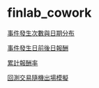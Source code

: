 # finlab_cowork


[事件發生次數與日期分布](https://github.com/finlabcowork/finlab_cowork/blob/main/fig/%E5%9B%9E%E6%B8%AC%E4%BA%A4%E6%98%93%E9%9A%A8%E6%A9%9F%E5%87%BA%E5%A0%B4%E6%A8%A1%E6%93%AC.png)

[事件發生日前後日報酬](https://github.com/finlabcowork/finlab_cowork/blob/main/fig/%E4%BA%8B%E4%BB%B6%E7%99%BC%E7%94%9F%E6%AC%A1%E6%95%B8%E8%88%87%E6%97%A5%E6%9C%9F%E5%88%86%E5%B8%83.png)

[累計報酬率](https://github.com/finlabcowork/finlab_cowork/blob/main/fig/%E7%B4%AF%E8%A8%88%E5%A0%B1%E9%85%AC%E7%8E%87.png)

[回測交易隨機出場模擬](https://github.com/finlabcowork/finlab_cowork/blob/main/fig/%E4%BA%8B%E4%BB%B6%E7%99%BC%E7%94%9F%E6%97%A5%E5%89%8D%E5%BE%8C%E6%97%A5%E5%A0%B1%E9%85%AC.png)
